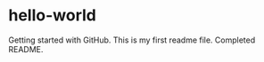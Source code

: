 hello-world
===========

Getting started with GitHub.
This is my first readme file.
Completed README.
